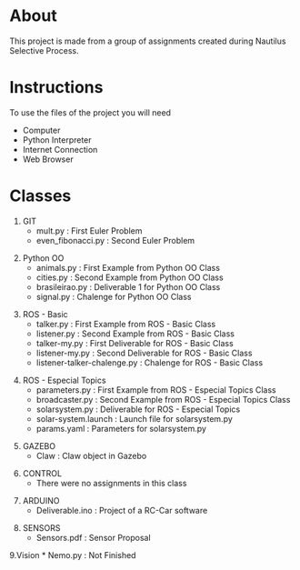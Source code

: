 # About #
This project is made from a group of assignments created during Nautilus Selective Process.

# Instructions #
To use the files of the project you will need

* Computer 
* Python Interpreter
* Internet Connection
* Web Browser

# Classes #

1. GIT
    * mult.py : First Euler Problem
    * even_fibonacci.py : Second Euler Problem
</p>

2. Python OO
    * animals.py : First Example from Python OO Class
    * cities.py : Second Example from Python OO Class
    * brasileirao.py : Deliverable 1 for Python OO Class
    * signal.py : Chalenge for Python OO Class
</p>

3. ROS - Basic
    * talker.py : First Example from ROS - Basic Class
    * listener.py : Second Example from ROS - Basic Class
    * talker-my.py : First Deliverable for ROS - Basic Class
    * listener-my.py : Second Deliverable for ROS - Basic Class
    * listener-talker-chalenge.py : Chalenge for ROS - Basic Class
</p>

4. ROS - Especial Topics
    * parameters.py : First Example from ROS - Especial Topics Class
    * broadcaster.py : Second Example from ROS - Especial Topics Class
    * solarsystem.py : Deliverable for ROS - Especial Topics
    * solar-system.launch : Launch file for solarsystem.py
    * params.yaml : Parameters for solarsystem.py
</p>

5. GAZEBO
    * Claw : Claw object in Gazebo
</p>

6. CONTROL
    * There were no assignments in this class
</p>

7. ARDUINO
    * Deliverable.ino : Project of a RC-Car software
</p>

8. SENSORS
    * Sensors.pdf : Sensor Proposal
</p>

9.Vision
    * Nemo.py : Not Finished
</p>
